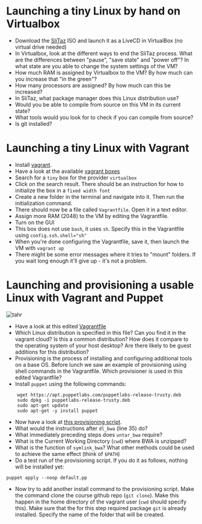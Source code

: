 Launching a tiny Linux by hand on Virtualbox
============================================

- Download the [SliTaz](http://www.slitaz.org/en/get/) ISO and launch it as a LiveCD in VirtualBox (no virtual drive needed)
- In Virtualbox, look at the different ways to end the SliTaz process. What are the differences between "pause", "save state" and "power off"? In what state are you able to change the system settings of the VM?
- How much RAM is assigned by Virtualbox to the VM? By how much can you increase that "in the green"?
- How many processors are assigned? By how much can this be increased?
- In SliTaz, what package manager does this Linux distribution use?
- Would you be able to compile from source on this VM in its current state?
- What tools would you look for to check if you can compile from source?
- Is git installed?

Launching a tiny Linux with Vagrant
===================================

- Install [vagrant](http://vagrantup.com).
- Have a look at the available [vagrant boxes](https://atlas.hashicorp.com/boxes/search)
- Search for a `tiny` box for the provider `virtualbox`
- Click on the search result. There should be an instruction for how to initialize the box in a `fixed width font`
- Create a new folder in the terminal and navigate into it. Then run the initialization command.
- There should now be a file called `Vagrantfile`. Open it in a text editor.
- Assign more RAM (2048) to the VM by editing the Vagrantfile.
- Turn on the GUI 
- This box does not use `bash`, it uses `sh`. Specify this in the Vagrantfile using `config.ssh.shell="sh"`
- When you're done configuring the Vagrantfile, save it, then launch the VM with `vagrant up`
- There might be some error messages where it tries to "mount" folders. If you wait long enough it'll give up - it's not a problem.

Launching and provisioning a usable Linux with Vagrant and Puppet
=================================================================

![tahr](http://www.exclusiveadventuresnz.com/images/hunting/big-game/bull-tahr/bull-tahr-banner1.jpg)

- Have a look at this edited [Vagrantfile](https://github.com/dmlond/arangs2015/blob/master/conf/vagrant/Vagrantfile)
- Which Linux distribution is specified in this file? Can you find it in the vagrant cloud? Is this a common distribution? 
How does it compare to the operating system of your host desktop? Are there likely to be guest additions for this
distribution?
- Provisioning is the process of installing and configuring additional tools on a base OS. Before lunch we saw an
example of provisioning using shell commands in the Vagrantfile. Which provisioner is used in this edited Vagrantfile?
- Install `puppet` using the following commands:

```
    wget https://apt.puppetlabs.com/puppetlabs-release-trusty.deb
    sudo dpkg -i puppetlabs-release-trusty.deb
    sudo apt-get update
    sudo apt-get -y install puppet
```

- Now have a look at [this provisioning script](https://github.com/dmlond/arangs2015/blob/master/conf/vagrant/manifests/default.pp).
- What would the instructions after `dl_bwa` (line 35) do?
- What immediately preceding steps does `untar_bwa` require?
- What is the Current Working Directory (`cwd`) where BWA is unzipped?
- What is the function of `symlink_bwa`? What other methods could be used to achieve the same effect (think of `$PATH`)
- Do a test run of the provisioning script. If you do it as follows, nothing will be installed yet:

 `puppet apply --noop default.pp`

- Now try to add another install command to the provisioning script. Make the command clone the course github repo 
(`git clone`). Make this happen in the home directory of the vagrant user (`cwd` should specify this). Make sure that
the for this step required package `git` is already installed. Specify the name of the folder that will be created.
